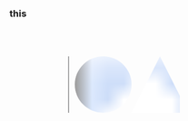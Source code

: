 ### this 
<svg version="1.1"
     baseProfile="full"
     xmlns="http://www.w3.org/2000/svg"
     xmlns:xlink="http://www.w3.org/1999/xlink"
     xmlns:ev="http://www.w3.org/2001/xml-events">
    <title>Text Pattern Fill Example</title>
    <defs>
        <pattern id="img1" patternUnits="userSpaceOnUse" width="600" height="450">
            <image xlink:href="https://www.petmd.com/sites/default/files/Acute-Dog-Diarrhea-47066074.jpg" x="0" y="0"
                width="600" height="450" />
        </pattern>
    </defs>
    <path d="M5,50
             l0,100 l100,0 l0,-100 l-100,0
             M215,100
             a50,50 0 1 1 -100,0 50,50 0 1 1 100,0
             M265,50
             l50,100 l-100,0 l50,-100
             z"
          fill="url(#img1)" />
        
</svg>

